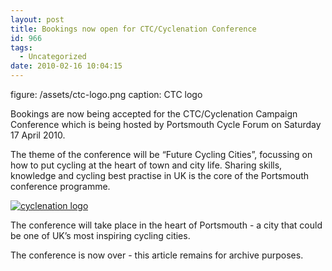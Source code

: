 ```yaml
---
layout: post
title: Bookings now open for CTC/Cyclenation Conference
id: 966
tags:
  - Uncategorized
date: 2010-02-16 10:04:15
---
```


figure: /assets/ctc-logo.png
caption: CTC logo

Bookings are now being accepted for the CTC/Cyclenation Campaign Conference which is being hosted by Portsmouth Cycle Forum on Saturday 17 April 2010.

The theme of the conference will be “Future Cycling Cities”, focussing on how to put cycling at the heart of town and city life. Sharing skills, knowledge and cycling best practise in UK is the core of the Portsmouth conference programme.

[![](http://www.pompeybug.co.uk/wp-content/uploads/2010/02/cyclenation-logo-300x88.jpg "cyclenation logo")](http://www.cyclenation.org.uk/)

The conference will take place in the heart of Portsmouth - a city that could be one of UK’s most inspiring cycling cities.

The conference is now over - this article remains for archive purposes.
